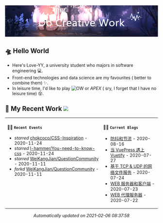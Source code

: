 <!-- insert background image -->
![avatar](https://raw.githubusercontent.com/Love-YY/Love-YY/master/src/background.png)

<!-- main intruction -->
## 🛸 Hello World
- Here's Love-YY, a university student who majors in software engineering 💻. 
- Front-end technologies and data science are my favourites ( better to combine them) ✨.
- In leisure time, I'd like to play ![OW](https://blz.nosdn.127.net/1/overwatch/images/common/overwatch.ico) or *APEX* ( sry, I forget that I have no leisure time) 😵.
## 🌈 My Recent Work  <img src="https://media.giphy.com/media/mGcNjsfWAjY5AEZNw6/giphy.gif" width="40">

<table>
<tr>
<td valign="top" width="500 px">

#### 🚴‍♀️ `Recent Events`

<!-- event starts -->
* *starred* <a href=https://github.com/chokcoco/CSS-Inspiration target='_blank'>chokcoco/CSS-Inspiration</a> - 2020-11-24
* *starred* <a href=https://github.com/l-hammer/You-need-to-know-css target='_blank'>l-hammer/You-need-to-know-css</a> - 2020-11-24
* *starred* <a href=https://github.com/WeiKangJian/QuestionCommunity target='_blank'>WeiKangJian/QuestionCommunity</a> - 2020-11-11
* *forkd* <a href=https://github.com/WeiKangJian/QuestionCommunity target='_blank'>WeiKangJian/QuestionCommunity</a> - 2020-11-11
<!-- event ends -->
</td>
<td valign="top" width="500 px">

#### 🏄‍♂️ `Current Blogs`

<!-- blog starts -->
* <a href=https://www.flynoodle.xyz/views/frontend/%E9%98%B2%E6%8A%96%E5%92%8C%E8%8A%82%E6%B5%81.html target='_blank'> 防抖和节流</a> - 2020-08-16
* <a href=https://www.flynoodle.xyz/views/blog/%E5%BD%93VuePress%E9%81%87%E4%B8%8AVuetify.html target='_blank'> 当 VuePress 遇上 Vuetify</a> - 2020-07-27
* <a href=https://www.flynoodle.xyz/views/network/%E5%9F%BA%E4%BA%8ETCP&UDP%E7%9A%84%E7%BD%91%E7%BB%9C%E6%96%87%E4%BB%B6%E6%9C%8D%E5%8A%A1.html target='_blank'> 基于 TCP & UDP 的网络文件服务</a> - 2020-07-24
* <a href=https://www.flynoodle.xyz/views/network/WEB%E6%9C%8D%E5%8A%A1%E5%99%A8%E5%92%8C%E5%AE%A2%E6%88%B7%E7%AB%AF.html target='_blank'> WEB 服务器和客户端</a> - 2020-07-23
* <a href=https://www.flynoodle.xyz/views/network/WEB%E4%BB%A3%E7%90%86%E6%9C%8D%E5%8A%A1%E5%99%A8.html target='_blank'> WEB 代理服务器</a> - 2020-07-22
<!-- blog ends -->
</td>
</tr>
</table>

<p align="center">
<i>
<!-- time starts -->
Automatically updated on 2021-02-06 08:37:58
<!-- time ends -->
</i>
</p>
